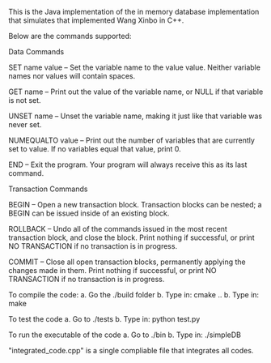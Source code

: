 This is the Java implementation of the in memory database implementation that simulates that implemented Wang Xinbo in C++.

Below are the commands supported:

Data Commands

SET name value – Set the variable name to the value value. Neither variable names nor values will contain spaces.

GET name – Print out the value of the variable name, or NULL if that variable is not set.

UNSET name – Unset the variable name, making it just like that variable was never set.

NUMEQUALTO value – Print out the number of variables that are currently set to value. If no variables equal that value, print 0.

END – Exit the program. Your program will always receive this as its last command.

Transaction Commands

BEGIN – Open a new transaction block. Transaction blocks can be nested; a BEGIN can be issued inside of an existing block.

ROLLBACK – Undo all of the commands issued in the most recent transaction block, and close the block. Print nothing if successful, or print NO TRANSACTION if no transaction is in progress.

COMMIT – Close all open transaction blocks, permanently applying the changes made in them. Print nothing if successful, or print NO TRANSACTION if no transaction is in progress.

To compile the code: a. Go the ./build folder b. Type in: cmake .. b. Type in: make

To test the code a. Go to ./tests b. Type in: python test.py

To run the executable of the code a. Go to ./bin b. Type in: ./simpleDB

"integrated_code.cpp" is a single compliable file that integrates all codes.

